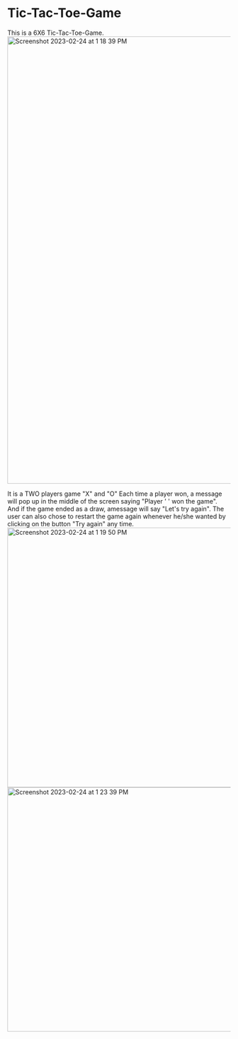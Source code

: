 # Tic-Tac-Toe-Game

This is a 6X6 Tic-Tac-Toe-Game.
<img width="1009" alt="Screenshot 2023-02-24 at 1 18 39 PM" src="https://user-images.githubusercontent.com/96458509/221258916-e8645160-3308-4e1e-a943-866593a8f2f7.png">

It is a TWO players game "X" and "O"
Each time a player won, a message will pop up in the middle of the screen saying "Player ' ' won the game".
And if the game ended as a draw, amessage will say "Let's try again". 
The user can also chose to restart the game again whenever he/she wanted by clicking on the button "Try again" any time.
<img width="586" alt="Screenshot 2023-02-24 at 1 19 50 PM" src="https://user-images.githubusercontent.com/96458509/221259226-dc5a468b-ccda-4f1e-93e1-22c9191cb51b.png">   <img width="551" alt="Screenshot 2023-02-24 at 1 23 39 PM" src="https://user-images.githubusercontent.com/96458509/221259946-17ff7665-64c5-4b18-94f0-ce3cffc9b088.png">


